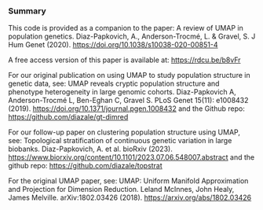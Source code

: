 ### Summary

This code is provided as a companion to the paper: A review of UMAP in population genetics. Diaz-Papkovich, A., Anderson-Trocmé, L. & Gravel, S. J Hum Genet (2020). https://doi.org/10.1038/s10038-020-00851-4

A free access version of this paper is available at: https://rdcu.be/b8vFr

For our original publication on using UMAP to study population structure in genetic data, see: UMAP reveals cryptic population structure and phenotype heterogeneity in large genomic cohorts. Diaz-Papkovich A, Anderson-Trocmé L, Ben-Eghan C, Gravel S. PLoS Genet 15(11): e1008432 (2019). https://doi.org/10.1371/journal.pgen.1008432 and the Github repo: https://github.com/diazale/gt-dimred

For our follow-up paper on clustering population structure using UMAP, see: Topological stratification of continuous genetic variation in large biobanks. Diaz-Papkovich, A. et al. bioRxiv (2023). https://www.biorxiv.org/content/10.1101/2023.07.06.548007.abstract and the github repo: https://github.com/diazale/topstrat

For the original UMAP paper, see: UMAP: Uniform Manifold Approximation and Projection for Dimension Reduction. Leland McInnes, John Healy, James Melville. arXiv:1802.03426 (2018). https://arxiv.org/abs/1802.03426
